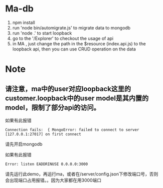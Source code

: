 # Ma-db

1. npm install
2. run 'node bin/automigrate.js' to migrate data to mongodb
3. run 'node .' to start loopback
4. go to the '/Explorer' to checkout the usage of api
5. in MA , just change the  path in the $resource (index.api.js) to the loopback api, then you can use CRUD operation on the data


# Note


## 请注意，ma中的user对应loopback这里的customer.loopback中的user model是其内置的model，限制了部分api的访问。

如果有此报错
    
    Connection fails:  { MongoError: failed to connect to server [127.0.0.1:27017] on first connect

请先开启mongodb


如果有此报错
    
    Error: listen EADDRINUSE 0.0.0.0:3000

请先运行此demo，再运行ma，或者在/server/config.json下修改端口号，否则会出现端口占用报错。。因为大家都在用3000端口


